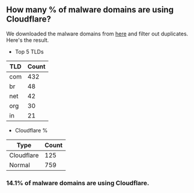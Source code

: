 ## How many % of malware domains are using Cloudflare?


We downloaded the malware domains from [here](https://urlhaus.abuse.ch) and filter out duplicates.
Here's the result.


[//]: # (start replacement)


- Top 5 TLDs

| TLD | Count |
| --- | --- |
| com | 432 |
| br | 48 |
| net | 42 |
| org | 30 |
| in | 21 |


- Cloudflare %

| Type | Count |
| --- | --- |
| Cloudflare | 125 |
| Normal | 759 |


### 14.1% of malware domains are using Cloudflare.